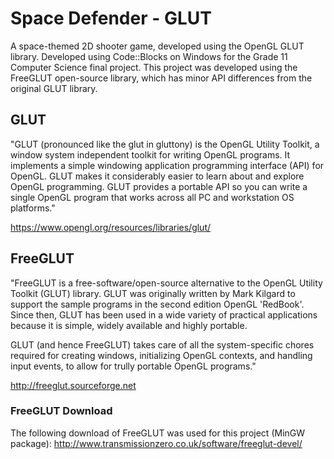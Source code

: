 # Space Defender - GLUT
A space-themed 2D shooter game, developed using the OpenGL GLUT library. Developed using Code::Blocks on Windows for the Grade 11 Computer Science final project. This project was developed using the FreeGLUT open-source library, which has minor API differences from the original GLUT library.

## GLUT
"GLUT (pronounced like the glut in gluttony) is the OpenGL Utility Toolkit, a window system independent toolkit for writing OpenGL programs. It implements a simple windowing application programming interface (API) for OpenGL. GLUT makes it considerably easier to learn about and explore OpenGL programming. GLUT provides a portable API so you can write a single OpenGL program that works across all PC and workstation OS platforms."

https://www.opengl.org/resources/libraries/glut/

## FreeGLUT
"FreeGLUT is a free-software/open-source alternative to the OpenGL Utility Toolkit (GLUT) library. GLUT was originally written by Mark Kilgard to support the sample programs in the second edition OpenGL 'RedBook'. Since then, GLUT has been used in a wide variety of practical applications because it is simple, widely available and highly portable.

GLUT (and hence FreeGLUT) takes care of all the system-specific chores required for creating windows, initializing OpenGL contexts, and handling input events, to allow for trully portable OpenGL programs."

http://freeglut.sourceforge.net

### FreeGLUT Download
The following download of FreeGLUT was used for this project (MinGW package):
http://www.transmissionzero.co.uk/software/freeglut-devel/

